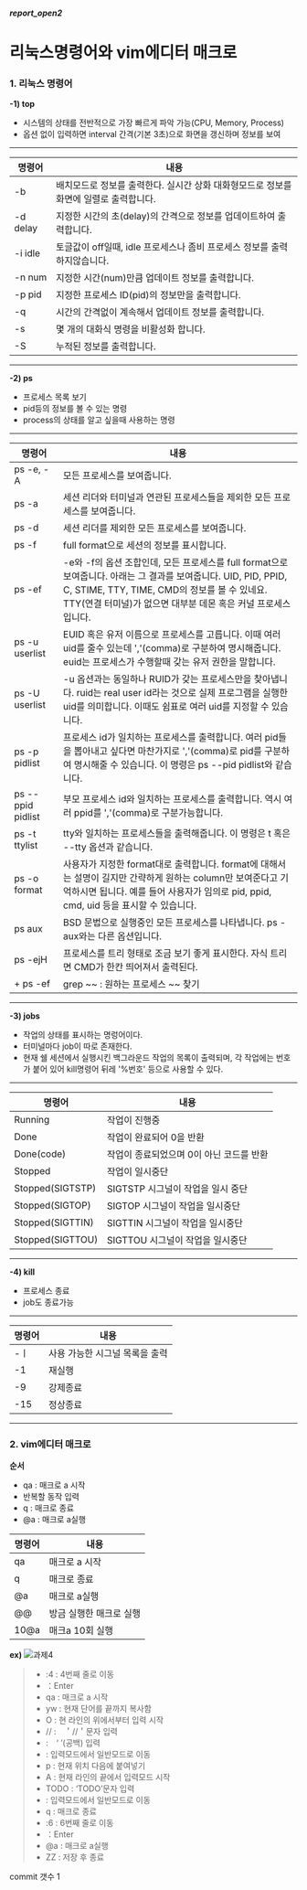 ##### report_open2
# 리눅스명령어와 vim에디터 매크로

### 1. 리눅스 명령어
 
**-1) top**
- 시스템의 상태를 전반적으로 가장 빠르게 파악 가능(CPU, Memory, Process)
- 옵션 없이 입력하면 interval 간격(기본 3초)으로 화면을 갱신하며 정보를 보여

------------------------------------------------------------------------------
|명령어|내용|
|-----|----|
|-b|배치모드로 정보를 출력한다. 실시간 상화 대화형모드로 정보를 화면에 일렬로 출력합니다.|
|-d delay|지정한 시간의 초(delay)의 간격으로 정보를 업데이트하여 출력합니다.|
|-i idle|토글값이 off일때, idle 프로세스나 좀비 프로세스 정보를 출력하지않습니다.|
|-n num|지정한 시간(num)만큼 업데이트 정보를 출력합니다.|
|-p pid|지정한 프로세스 ID(pid)의 정보만을 출력합니다.|
|-q|시간의 간격없이 계속해서 업데이트 정보를 출력합니다.|
|-s|몇 개의 대화식 명령을 비활성화 합니다.|
|-S|누적된 정보를 출력합니다.|

------------------------------------------------------------------------------

**-2) ps**
 - 프로세스 목록 보기
 - pid등의 정보를 볼 수 있는 명령
 - process의 상태를 알고 싶을때 사용하는 명령
------------------------------------------------------------------------------
|명령어|내용|
|-----|----|
|ps -e, -A | 모든 프로세스를 보여줍니다.|
|ps -a | 세션 리더와 터미널과 연관된 프로세스들을 제외한 모든 프로세스를 보여줍니다.|
|ps -d | 세션 리더를 제외한 모든 프로세스를 보여줍니다.|
|ps -f | full format으로 세션의 정보를 표시합니다. |
|ps -ef | -e와 -f의 옵션 조합인데, 모든 프로세스를 full format으로 보여줍니다. 아래는 그 결과를 보여줍니다. UID, PID, PPID, C, STIME, TTY, TIME, CMD의 정보를 볼 수 있네요. TTY(연결 터미널)가 없으면 대부분 데몬 혹은 커널 프로세스입니다.|
|ps -u userlist | EUID 혹은 유저 이름으로 프로세스를 고릅니다. 이때 여러 uid를 줄수 있는데 ','(comma)로 구분하여 명시해줍니다. euid는 프로세스가 수행할때 갖는 유저 권한을 말합니다.|
|ps -U userlist | -u 옵션과는 동일하나 RUID가 갖는 프로세스만을 찾아냅니다. ruid는 real user id라는 것으로 실제 프로그램을 실행한 uid를 의미합니다. 이때도 쉼표로 여러 uid를 지정할 수 있습니다.|
|ps -p pidlist | 프로세스 id가 일치하는 프로세스를 출력합니다. 여러 pid들을 뽑아내고 싶다면 마찬가지로 ','(comma)로 pid를 구분하여 명시해줄 수 있습니다. 이 명령은 ps --pid pidlist와 같습니다.|
|ps --ppid pidlist | 부모 프로세스 id와 일치하는 프로세스를 출력합니다. 역시 여러 ppid를 ','(comma)로 구분가능합니다.|
|ps -t ttylist | tty와 일치하는 프로세스들을 출력해줍니다. 이 명령은 t 혹은 --tty 옵션과 같습니다. |
|ps -o format | 사용자가 지정한 format대로 출력합니다. format에 대해서는 설명이 길지만 간략하게 원하는 column만 보여준다고 기억하시면 됩니다. 예를 들어 사용자가 임의로 pid, ppid, cmd, uid 등을 표시할 수 있습니다.|
|ps aux | BSD 문법으로 실행중인 모든 프로세스를 나타냅니다. ps -aux와는 다른 옵션입니다. |
|ps -ejH | 프로세스를 트리 형태로 조금 보기 좋게 표시한다. 자식 트리면 CMD가 한칸 띄어져서 출력된다.|
+ ps -ef | grep ~~ : 원하는 프로세스 ~~ 찾기

------------------------------------------------------------------------------

**-3) jobs**
- 작업의 상태를 표시하는 명렁어이다.
- 터미널마다 job이 따로 존재한다.
- 현재 쉘 세션에서 실행시킨 백그라운드 작업의 목록이 출력되며, 각 작업에는 번호가  붙어 있어 kill명령어 뒤레 '%번호' 등으로 사용할 수 있다.
------------------------------------------------------------------------------
|명령어|내용|
|-----|----|
|Running|작업이 진행중|
|Done|작업이 완료되어 0을 반환|
|Done(code)|작업이 종료되었으며 0이 아닌 코드를 반환|
|Stopped|작업이 일시중단|
|Stopped(SIGTSTP)|SIGTSTP 시그널이 작업을 일시 중단|
|Stopped(SIGTOP)|SIGTOP 시그널이 작업을 일시중단|
|Stopped(SIGTTIN)|SIGTTIN 시그널이 작업을 일시중단|
|Stopped(SIGTTOU)|SIGTTOU 시그널이 작업을 일시중단|
------------------------------------------------------------------------------

**-4) kill**
- 프로세스 종료
- job도 종료가능
--------------------------------------------------------------------------------
|명령어|내용|
|-----|----|
|-ㅣ | 사용 가능한 시그널 목록을 출력|
|-1 | 재실행|
|-9 | 강제종료|
|-15 | 정상종료|
------------------------------------------------------------------------------

### 2. vim에디터 매크로

**순서**
+ qa : 매크로 a 시작
+ 반복할 동작 입력
+ q : 매크로 종료
+ @a : 매크로 a실행

|명령어|내용|
|-----|----|
|qa | 매크로 a 시작|
|q | 매크로 종료|
|@a | 매크로 a실행|
|@@ |방금 실행한 매크로 실행|
|10@a |매크a 10회 실행|

**ex)**
![과제4](https://user-images.githubusercontent.com/104884623/172055387-7ffeb265-82a1-410d-814c-f84f37a802b4.JPG)
> - :4 : 4번째 줄로 이동
> - <CR>：Enter
> - qa : 매크로 a 시작
> - yw : 현재 단어를 끝까지 복사함
> - O : 현 라인의 위에서부터 입력 시작
> - // :　＇//＇문자 입력
> -   :　‘ ’(공백) 입력
> - <Esc> : 입력모드에서 일반모드로 이동
> - p : 현재 위치 다음에 붙여넣기
> - A : 현재 라인의 끝에서 입력모드 시작
> - TODO : ‘TODO’문자 입력
> - <Esc> : 입력모드에서 일반모드로 이동
> - q : 매크로 종료
> - :6 : 6번째 줄로 이동
> - <CR>：Enter
> - @a : 매크로 a실행
> - ZZ : 저장 후 종료

 commit 갯수
 1
